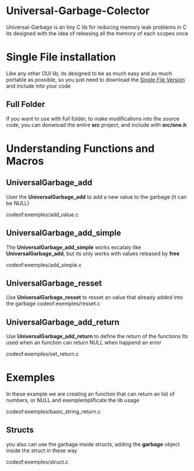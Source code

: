 

# Universal-Garbage-Colector
Universal-Garbage is an tiny C lib for reducing memory leak problems in C
its designed with the idea of releasing all the memory of each scopes once

# Single File installation
Like any other OUI lib, its designed to be as much easy and as much portable as possible,
so you just need to download the [Single File Version](https://github.com/OUIsolutions/Universal-Garbage-Colector/releases/download/v2.0/UniversalGarbage.h ) and include into your code

## Full Folder
If you want to use with full folder, to make modifications into the source code, you can donwload
the entire **src** project, and include with **src/one.h**

# Understanding Functions and Macros


## UniversalGarbage_add
User the **UniversalGarbage_add** to add a new value to the garbage (it can be NULL)

codeof:exemples/add_value.c

## UniversalGarbage_add_simple

The **UniversalGarbage_add_simple** works excataly like **UniversalGarbage_add**, but its only works
with values released by **free**

codeof:exemples/add_simple.c

## UniversalGarbage_resset
Use **UniversalGarbage_resset** to resset an value that already added into the garbage
codeof:exemples/resset.c

## UniversalGarbage_add_return
Use **UniversalGarbage_add_return** to define the return of the functions
Its used when an function can return NULL when happend an error

codeof:exemples/set_return.c

# Exemples

In these example we are creating an function that can return an list of numbers, or NULL
and exemplemplificate the lib usage

codeof:exemples/basic_string_return.c


## Structs
you also can use the garbage inside structs, adding the **garbage** object inside the struct in these way

codeof:exemples/struct.c
